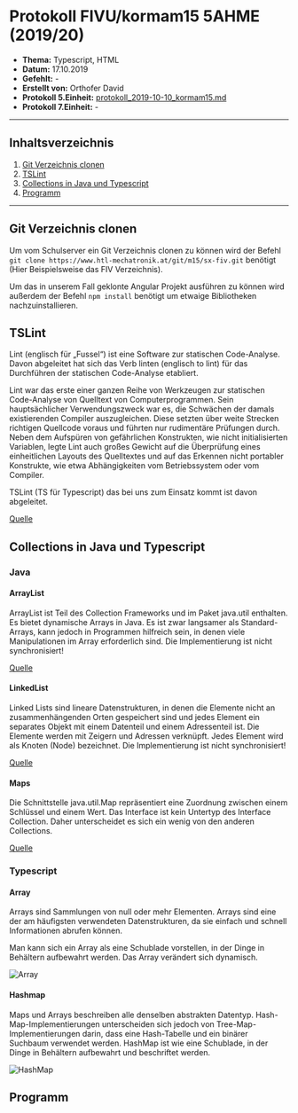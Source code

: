 # Protokoll FIVU/kormam15 5AHME (2019/20)

* **Thema:** Typescript, HTML
* **Datum:** 17.10.2019
* **Gefehlt:** -
* **Erstellt von:** Orthofer David
* **Protokoll 5.Einheit:** [protokoll_2019-10-10_kormam15.md](protokoll_2019-10-10_kormam15.md)
* **Protokoll 7.Einheit:** -

----------------------------------------------------------------------------------------------

## Inhaltsverzeichnis

1. [Git Verzeichnis clonen](#git-verzeichnis-clonen)
1. [TSLint](#tslint)
1. [Collections in Java und Typescript](#collections-in-java-und-typescript)
1. [Programm](#programm)

----------------------------------------------------------------------------------------------

## Git Verzeichnis clonen
Um vom Schulserver ein Git Verzeichnis clonen zu können wird der Befehl `git clone https://www.htl-mechatronik.at/git/m15/sx-fiv.git` benötigt (Hier Beispielsweise das FIV Verzeichnis).  
  
Um das in unserem Fall geklonte Angular Projekt ausführen zu können wird außerdem der Befehl `npm install` benötigt um etwaige Bibliotheken nachzuinstallieren.  
  
## TSLint
Lint (englisch für „Fussel“) ist eine Software zur statischen Code-Analyse. Davon abgeleitet hat sich das Verb linten (englisch to lint) für das Durchführen der statischen Code-Analyse etabliert.  
  
Lint war das erste einer ganzen Reihe von Werkzeugen zur statischen Code-Analyse von Quelltext von Computerprogrammen. Sein hauptsächlicher Verwendungszweck war es, die Schwächen der damals existierenden Compiler auszugleichen. Diese setzten über weite Strecken richtigen Quellcode voraus und führten nur rudimentäre Prüfungen durch. Neben dem Aufspüren von gefährlichen Konstrukten, wie nicht initialisierten Variablen, legte Lint auch großes Gewicht auf die Überprüfung eines einheitlichen Layouts des Quelltextes und auf das Erkennen nicht portabler Konstrukte, wie etwa Abhängigkeiten vom Betriebssystem oder vom Compiler.
  
TSLint (TS für Typescript) das bei uns zum Einsatz kommt ist davon abgeleitet.
  
[Quelle](https://de.wikipedia.org/wiki/Lint_(Programmierwerkzeug))  
  
## Collections in Java und Typescript
### Java
#### ArrayList  
ArrayList ist Teil des Collection Frameworks und im Paket java.util enthalten. Es bietet dynamische Arrays in Java. Es ist zwar langsamer als Standard-Arrays, kann jedoch in Programmen hilfreich sein, in denen viele Manipulationen im Array erforderlich sind. Die Implementierung ist nicht synchronisiert! 
  
[Quelle](https://docs.oracle.com/en/java/javase/11/docs/api/java.base/java/util/ArrayList.html)
  
#### LinkedList  
Linked Lists sind lineare Datenstrukturen, in denen die Elemente nicht an zusammenhängenden Orten gespeichert sind und jedes Element ein separates Objekt mit einem Datenteil und einem Adressenteil ist. Die Elemente werden mit Zeigern und Adressen verknüpft. Jedes Element wird als Knoten (Node) bezeichnet. Die Implementierung ist nicht synchronisiert!  
  
[Quelle](https://docs.oracle.com/en/java/javase/11/docs/api/java.base/java/util/LinkedList.html)  
  
#### Maps
Die Schnittstelle java.util.Map repräsentiert eine Zuordnung zwischen einem Schlüssel und einem Wert. Das Interface ist kein Untertyp des Interface Collection. Daher unterscheidet es sich ein wenig von den anderen Collections.
  
[Quelle](https://docs.oracle.com/en/java/javase/11/docs/api/java.base/java/util/Map.html)  
  
### Typescript 
#### Array  
Arrays sind Sammlungen von null oder mehr Elementen. Arrays sind eine der am häufigsten verwendeten Datenstrukturen, da sie einfach und schnell Informationen abrufen können.

Man kann sich ein Array als eine Schublade vorstellen, in der Dinge in Behältern aufbewahrt werden. Das Array verändert sich dynamisch.

![Array](https://adrianmejia.com/images/array-drawer.jpg)
  
#### Hashmap
Maps und Arrays beschreiben alle denselben abstrakten Datentyp. Hash-Map-Implementierungen unterscheiden sich jedoch von Tree-Map-Implementierungen darin, dass eine Hash-Tabelle und ein binärer Suchbaum verwendet werden. HashMap ist wie eine Schublade, in der Dinge in Behältern aufbewahrt und beschriftet werden.  
  
![HashMap](https://adrianmejia.com/images/hashmap-drawer.jpg)  
  
## Programm
